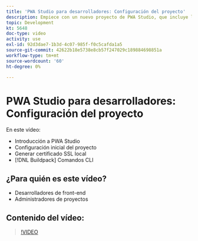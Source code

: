 ```yaml
---
title: 'PWA Studio para desarrolladores: Configuración del proyecto'
description: Empiece con un nuevo proyecto de PWA Studio, que incluye la generación de un certificado SSL local y los comandos CLI del paquete de compilación.
topic: Development
kt: 5648
doc-type: video
activity: use
exl-id: 92d3dae7-1b3d-4c07-985f-f0c5cafda1a5
source-git-commit: 42622b18e5738e8cb57f247029c189884698851a
workflow-type: tm+mt
source-wordcount: '60'
ht-degree: 0%

---
```


# PWA Studio para desarrolladores: Configuración del proyecto

En este vídeo:

- Introducción a PWA Studio
- Configuración inicial del proyecto
- Generar certificado SSL local
- [!DNL Buildpack] Comandos CLI

## ¿Para quién es este vídeo?

- Desarrolladores de front-end
- Administradores de proyectos

## Contenido del vídeo:

>[!VIDEO](https://video.tv.adobe.com/v/35719?quality=12&learn=on)

